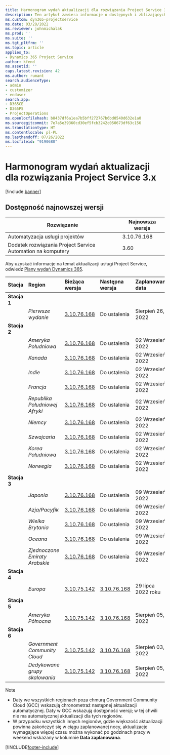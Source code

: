 ```yaml
---
title: Harmonogram wydań aktualizacji dla rozwiązania Project Service 3.x
description: Ten artykuł zawiera informacje o dostępnych i zbliżających się wersjach aplikacji Dynamics 365 Project Service Automation.
ms.custom: dyn365-projectservice
ms.date: 03/28/2022
ms.reviewer: johnmichalak
ms.prod: ''
ms.suite: ''
ms.tgt_pltfrm: ''
ms.topic: article
applies_to:
- Dynamics 365 Project Service
author: kfend
ms.assetid: ''
caps.latest.revision: 42
ms.author: rumant
search.audienceType:
- admin
- customizer
- enduser
search.app:
- D365CE
- D365PS
- ProjectOperations
ms.openlocfilehash: b8437df6a1ea7b5bff272767b6bd0540d632e1a0
ms.sourcegitcommit: 7e7a5e39360cd30ef5fcb3242c050673df63c156
ms.translationtype: HT
ms.contentlocale: pl-PL
ms.lasthandoff: 07/26/2022
ms.locfileid: "9190680"
---
```

# <a name="update-release-schedule-for-project-service-3x"></a>Harmonogram wydań aktualizacji dla rozwiązania Project Service 3.x

[!include [banner](../includes/psa-now-project-operations.md)]

## <a name="latest-version-availability"></a>Dostępność najnowszej wersji

| Rozwiązanie  | Najnowsza wersja |
|-------|----|
| Automatyzacja usługi projektów    | 3.10.76.168 |
| Dodatek rozwiązania Project Service Automation na komputery                | 3.60          |

Aby uzyskać informacje na temat aktualizacji usługi Project Service, odwiedź [Plany wydań Dynamics 365](/dynamics365/release-plans/). 

| Stacja  | Region | Bieżąca wersja | Następna wersja |  Zaplanowana data
| :---   | :---   | :---   | :---   |:---   |         
|<strong>Stacja 1</strong> | |  |  | |
| | <i>Pierwsze wydanie</i> | [3.10.76.168](whats-new-ur-45.md) | Do ustalenia | Sierpień 26, 2022
|<strong>Stacja 2</strong> | |  |  | |
| | <i>Ameryka Południowa</i> | [3.10.76.168](whats-new-ur-45.md) | Do ustalenia | 02 Wrzesień 2022
| | <i>Kanada</i> | [3.10.76.168](whats-new-ur-45.md) | Do ustalenia | 02 Wrzesień 2022
| | <i>Indie</i> | [3.10.76.168](whats-new-ur-45.md) | Do ustalenia | 02 Wrzesień 2022
| | <i>Francja</i> | [3.10.76.168](whats-new-ur-45.md) | Do ustalenia | 02 Wrzesień 2022
| | <i>Republika Południowej Afryki</i> | [3.10.76.168](whats-new-ur-45.md) | Do ustalenia | 02 Wrzesień 2022
| | <i>Niemcy</i> | [3.10.76.168](whats-new-ur-45.md) | Do ustalenia | 02 Wrzesień 2022
| | <i>Szwajcaria</i> | [3.10.76.168](whats-new-ur-45.md) | Do ustalenia | 02 Wrzesień 2022
| | <i>Korea Południowa</i> | [3.10.76.168](whats-new-ur-45.md) | Do ustalenia | 02 Wrzesień 2022
| | <i>Norwegia</i> | [3.10.76.168](whats-new-ur-45.md) | Do ustalenia | 02 Wrzesień 2022
|<strong>Stacja 3</strong> | |  |  | |
| | <i>Japonia</i> | [3.10.76.168](whats-new-ur-45.md) | Do ustalenia | 09 Wrzesień 2022
| | <i>Azja/Pacyfik</i> | [3.10.76.168](whats-new-ur-45.md) | Do ustalenia | 09 Wrzesień 2022
| | <i>Wielka Brytania</i> | [3.10.76.168](whats-new-ur-45.md) | Do ustalenia | 09 Wrzesień 2022
| | <i>Oceana</i> | [3.10.76.168](whats-new-ur-45.md) | Do ustalenia | 09 Wrzesień 2022
| | <i>Zjednoczone Emiraty Arabskie</i> | [3.10.76.168](whats-new-ur-45.md) | Do ustalenia | 09 Wrzesień 2022
|<strong>Stacja 4</strong> | |  |  | |
| | <i>Europa</i> | [3.10.75.142](whats-new-ur-44.md) | [3.10.76.168](whats-new-ur-45.md) | 29 lipca 2022 roku
|<strong>Stacja 5</strong> | |  |  | |
| | <i>Ameryka Północna</i> | [3.10.75.142](whats-new-ur-44.md) | [3.10.76.168](whats-new-ur-45.md) | Sierpień 05, 2022
|<strong>Stacja 6</strong> | |  |  | |
| | <i>Government Community Cloud</i> | [3.10.75.142](whats-new-ur-44.md) | [3.10.76.168](whats-new-ur-45.md) | Sierpień 03, 2022
| | <i>Dedykowane grupy skalowania</i> | [3.10.75.142](whats-new-ur-44.md) | [3.10.76.168](whats-new-ur-45.md) | Sierpień 05, 2022




>[!Note]
> - Daty we wszystkich regionach poza chmurą Government Community Cloud (GCC) wskazują chronometraż następnej aktualizacji automatycznej. Daty w GCC wskazują dostępność wersji; w tej chwili nie ma automatycznej aktualizacji dla tych regionów.
> - W przypadku wszystkich innych regionów, gdzie większość aktualizacji powinna zakończyć się w ciągu zaplanowanej nocy, aktualizacje wymagające więcej czasu można wykonać po godzinach pracy w weekend wskazany w kolumnie **Data zaplanowana**.


[!INCLUDE[footer-include](../includes/footer-banner.md)]
